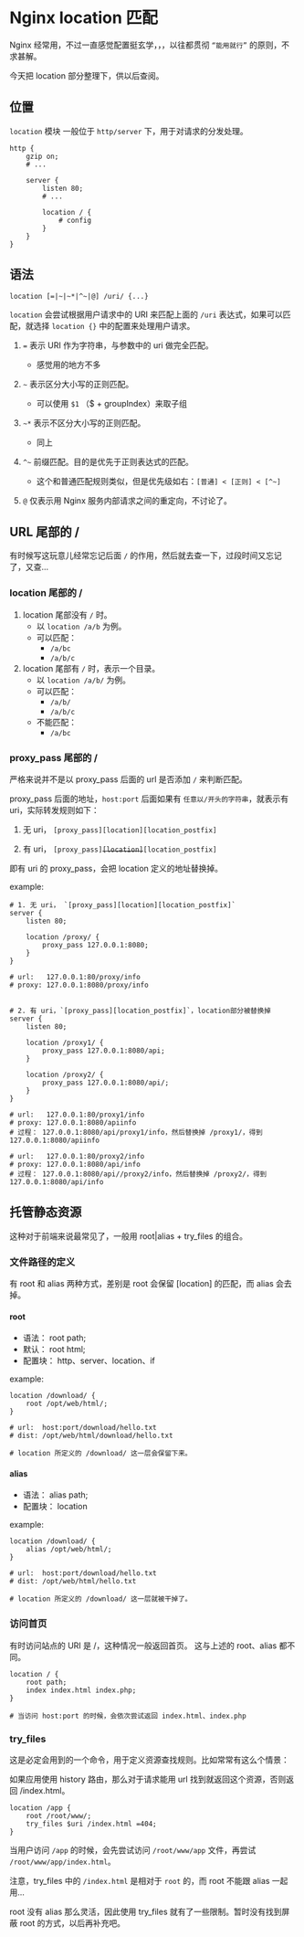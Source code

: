 # Nginx location 匹配

Nginx 经常用，不过一直感觉配置挺玄学，，，以往都贯彻 `“能用就行”` 的原则，不求甚解。

今天把 location 部分整理下，供以后查阅。

## 位置

`location` 模块 一般位于 `http/server` 下，用于对请求的分发处理。

```Nginx
http {
    gzip on;
    # ...

    server {
        listen 80;
        # ...

        location / {
            # config
        }
    }
}
```

## 语法

```Nginx
location [=|~|~*|^~|@] /uri/ {...}
```

`location` 会尝试根据用户请求中的 URI 来匹配上面的 `/uri` 表达式，如果可以匹配，就选择 `location {}` 中的配置来处理用户请求。

1. `=` 表示 URI 作为字符串，与参数中的 uri 做完全匹配。

    - 感觉用的地方不多

2. `~` 表示区分大小写的正则匹配。

    - 可以使用 `$1` （\$ + groupIndex）来取子组

3. `~*` 表示不区分大小写的正则匹配。

    - 同上

4. `^~` 前缀匹配。目的是优先于正则表达式的匹配。

    - 这个和普通匹配规则类似，但是优先级如右：`[普通] < [正则] < [^~]`

5. `@` 仅表示用 Nginx 服务内部请求之间的重定向，不讨论了。

## URL 尾部的 /

有时候写这玩意儿经常忘记后面 `/` 的作用，然后就去查一下，过段时间又忘记了，又查...

### location 尾部的 /

1. location 尾部没有 `/` 时。
    - 以 `location /a/b` 为例。
    - 可以匹配：
        - `/a/bc`
        - `/a/b/c`
2. location 尾部有 `/` 时，表示一个目录。
    - 以 `location /a/b/` 为例。
    - 可以匹配：
        - `/a/b/`
        - `/a/b/c`
    - 不能匹配：
        - `/a/bc`

### proxy_pass 尾部的 /

严格来说并不是以 proxy_pass 后面的 url 是否添加 `/` 来判断匹配。

proxy_pass 后面的地址，`host:port` 后面如果有 `任意以/开头的字符串`，就表示有 uri，实际转发规则如下：

1. 无 uri， `[proxy_pass][location][location_postfix]`

2. 有 uri， `[proxy_pass]`<del>`[location]`</del>`[location_postfix]`

即有 uri 的 proxy_pass，会把 location 定义的地址替换掉。

example:

```Nginx
# 1. 无 uri， `[proxy_pass][location][location_postfix]`
server {
    listen 80;

    location /proxy/ {
        proxy_pass 127.0.0.1:8080;
    }
}

# url:   127.0.0.1:80/proxy/info
# proxy: 127.0.0.1:8080/proxy/info


# 2. 有 uri，`[proxy_pass][location_postfix]`，location部分被替换掉
server {
    listen 80;

    location /proxy1/ {
        proxy_pass 127.0.0.1:8080/api;
    }

    location /proxy2/ {
        proxy_pass 127.0.0.1:8080/api/;
    }
}

# url:   127.0.0.1:80/proxy1/info
# proxy: 127.0.0.1:8080/apiinfo
# 过程： 127.0.0.1:8080/api/proxy1/info，然后替换掉 /proxy1/，得到  127.0.0.1:8080/apiinfo

# url:   127.0.0.1:80/proxy2/info
# proxy: 127.0.0.1:8080/api/info
# 过程： 127.0.0.1:8080/api//proxy2/info，然后替换掉 /proxy2/，得到  127.0.0.1:8080/api/info
```

## 托管静态资源

这种对于前端来说最常见了，一般用 root|alias + try_files 的组合。

### 文件路径的定义

有 root 和 alias 两种方式，差别是 root 会保留 [location] 的匹配，而 alias 会去掉。

#### root

-   语法： root path;
-   默认： root html;
-   配置块： http、server、location、if

example:

```Nginx
location /download/ {
    root /opt/web/html/;
}

# url:  host:port/download/hello.txt
# dist: /opt/web/html/download/hello.txt

# location 所定义的 /download/ 这一层会保留下来。
```

#### alias

-   语法： alias path;
-   配置块： location

example:

```Nginx
location /download/ {
    alias /opt/web/html/;
}

# url:  host:port/download/hello.txt
# dist: /opt/web/html/hello.txt

# location 所定义的 /download/ 这一层就被干掉了。
```

### 访问首页

有时访问站点的 URI 是 /，这种情况一般返回首页。 这与上述的 root、alias 都不同。

```Nginx
location / {
    root path;
    index index.html index.php;
}

# 当访问 host:port 的时候，会依次尝试返回 index.html、index.php
```

### try_files

这是必定会用到的一个命令，用于定义资源查找规则。比如常常有这么个情景：

如果应用使用 history 路由，那么对于请求能用 url 找到就返回这个资源，否则返回 /index.html。

```Nginx
location /app {
    root /root/www/;
    try_files $uri /index.html =404;
}
```

当用户访问 `/app` 的时候，会先尝试访问 `/root/www/app` 文件，再尝试 `/root/www/app/index.html`。

注意，try_files 中的 `/index.html` 是相对于 `root` 的，而 root 不能跟 alias 一起用...

root 没有 alias 那么灵活，因此使用 try_files 就有了一些限制。暂时没有找到屏蔽 root 的方式，以后再补充吧。
